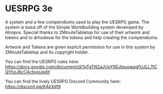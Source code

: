 # UESRPG 3e

A system and a few compendiums used to play the UESRPG game. The system is basd off of the Simple Worldbuilding system developed by Atropos. Special thanks to 2MinuteTabletop for use of their artwork and tokens and to drhodesw for the tokens and help creating the compendiums.

Artwork and Tokens are given explicit permission for use in this system by 2MinuteTabletop and its copyright holder.

You can find the UESRPG rules here: https://docs.google.com/document/d/1pTgTN2aJUoY95JtquowagfUJLL7tCQYhzJKcCAcbvio/edit

You can find the lively UESRPG Discord Community here: https://discord.gg/KAkXdf9
